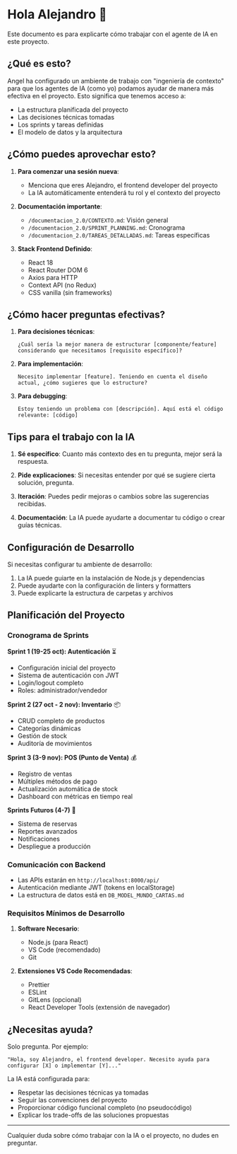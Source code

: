 # Hola Alejandro 👋

Este documento es para explicarte cómo trabajar con el agente de IA en este proyecto.

## ¿Qué es esto?

Angel ha configurado un ambiente de trabajo con "ingeniería de contexto" para que los agentes de IA (como yo) podamos ayudar de manera más efectiva en el proyecto. Esto significa que tenemos acceso a:

- La estructura planificada del proyecto
- Las decisiones técnicas tomadas
- Los sprints y tareas definidas
- El modelo de datos y la arquitectura

## ¿Cómo puedes aprovechar esto?

1. **Para comenzar una sesión nueva**:

   - Menciona que eres Alejandro, el frontend developer del proyecto
   - La IA automáticamente entenderá tu rol y el contexto del proyecto

2. **Documentación importante**:

   - `/documentacion_2.0/CONTEXTO.md`: Visión general
   - `/documentacion_2.0/SPRINT_PLANNING.md`: Cronograma
   - `/documentacion_2.0/TAREAS_DETALLADAS.md`: Tareas específicas

3. **Stack Frontend Definido**:
   - React 18
   - React Router DOM 6
   - Axios para HTTP
   - Context API (no Redux)
   - CSS vanilla (sin frameworks)

## ¿Cómo hacer preguntas efectivas?

1. **Para decisiones técnicas**:

   ```
   ¿Cuál sería la mejor manera de estructurar [componente/feature] considerando que necesitamos [requisito específico]?
   ```

2. **Para implementación**:

   ```
   Necesito implementar [feature]. Teniendo en cuenta el diseño actual, ¿cómo sugieres que lo estructure?
   ```

3. **Para debugging**:
   ```
   Estoy teniendo un problema con [descripción]. Aquí está el código relevante: [código]
   ```

## Tips para el trabajo con la IA

1. **Sé específico**: Cuanto más contexto des en tu pregunta, mejor será la respuesta.

2. **Pide explicaciones**: Si necesitas entender por qué se sugiere cierta solución, pregunta.

3. **Iteración**: Puedes pedir mejoras o cambios sobre las sugerencias recibidas.

4. **Documentación**: La IA puede ayudarte a documentar tu código o crear guías técnicas.

## Configuración de Desarrollo

Si necesitas configurar tu ambiente de desarrollo:

1. La IA puede guiarte en la instalación de Node.js y dependencias
2. Puede ayudarte con la configuración de linters y formatters
3. Puede explicarte la estructura de carpetas y archivos

## Planificación del Proyecto

### Cronograma de Sprints

**Sprint 1 (19-25 oct): Autenticación** ⏳

- Configuración inicial del proyecto
- Sistema de autenticación con JWT
- Login/logout completo
- Roles: administrador/vendedor

**Sprint 2 (27 oct - 2 nov): Inventario** 📦

- CRUD completo de productos
- Categorías dinámicas
- Gestión de stock
- Auditoría de movimientos

**Sprint 3 (3-9 nov): POS (Punto de Venta)** 💰

- Registro de ventas
- Múltiples métodos de pago
- Actualización automática de stock
- Dashboard con métricas en tiempo real

**Sprints Futuros (4-7)** 🔄

- Sistema de reservas
- Reportes avanzados
- Notificaciones
- Despliegue a producción

### Comunicación con Backend

- Las APIs estarán en `http://localhost:8000/api/`
- Autenticación mediante JWT (tokens en localStorage)
- La estructura de datos está en `DB_MODEL_MUNDO_CARTAS.md`

### Requisitos Mínimos de Desarrollo

1. **Software Necesario**:

   - Node.js (para React)
   - VS Code (recomendado)
   - Git

2. **Extensiones VS Code Recomendadas**:
   - Prettier
   - ESLint
   - GitLens (opcional)
   - React Developer Tools (extensión de navegador)

## ¿Necesitas ayuda?

Solo pregunta. Por ejemplo:

```
"Hola, soy Alejandro, el frontend developer. Necesito ayuda para configurar [X] o implementar [Y]..."
```

La IA está configurada para:

- Respetar las decisiones técnicas ya tomadas
- Seguir las convenciones del proyecto
- Proporcionar código funcional completo (no pseudocódigo)
- Explicar los trade-offs de las soluciones propuestas

---

Cualquier duda sobre cómo trabajar con la IA o el proyecto, no dudes en preguntar.
